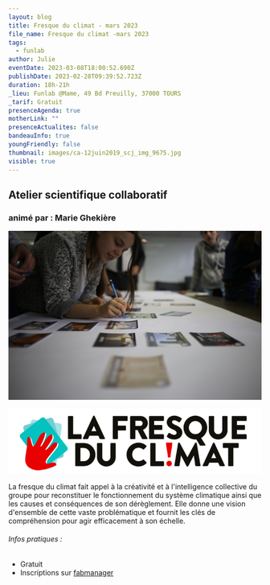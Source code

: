 ```yaml
---
layout: blog
title: Fresque du climat - mars 2023
file_name: Fresque du climat -mars 2023
tags:
  - funlab
author: Julie
eventDate: 2023-03-08T18:00:52.690Z
publishDate: 2023-02-28T09:39:52.723Z
duration: 18h-21h
_lieu: Funlab @Mame, 49 Bd Preuilly, 37000 TOURS
_tarif: Gratuit
presenceAgenda: true
motherLink: ""
presenceActualites: false
bandeauInfo: true
youngFriendly: false
thumbnail: images/ca-12juin2019_scj_img_9675.jpg
visible: true
---
```

## Atelier scientifique collaboratif

### animé par : Marie Ghekière

![](images/ca-12juin2019_scj_img_9675.jpg)

![](images/la-fresque-du-climat-logo-768x198-3056027170.png)

La fresque du climat fait appel à la créativité et à l'intelligence collective du groupe pour reconstituer le fonctionnement du système climatique ainsi que les causes et conséquences de son dérèglement. Elle donne une vision d'ensemble de cette vaste problématique et fournit les clés de compréhension pour agir efficacement à son échelle.

###### Infos pratiques :

* Gratuit
* Inscriptions sur [fabmanager](https://fabmanager.lafun.fr/#!/events/142)